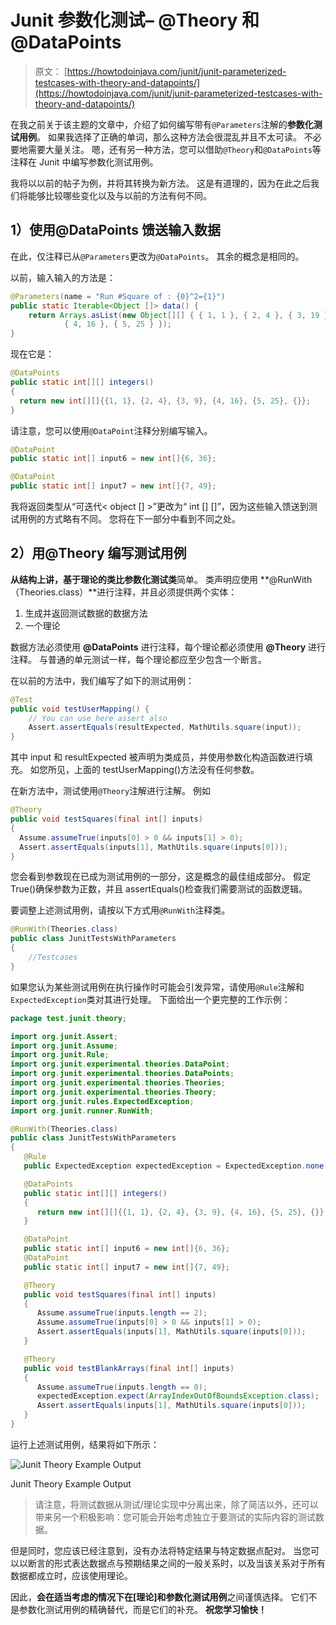 # Junit 参数化测试– @Theory 和@DataPoints

> 原文： [https://howtodoinjava.com/junit/junit-parameterized-testcases-with-theory-and-datapoints/](https://howtodoinjava.com/junit/junit-parameterized-testcases-with-theory-and-datapoints/)

在我之前关于该主题的文章中，介绍了如何编写带有`@Parameters`注解的**参数化测试用例**。 如果我选择了正确的单词，那么这种方法会很混乱并且不太可读。 不必要地需要大量关注。 嗯，还有另一种方法，您可以借助`@Theory`和`@DataPoints`等注释在 Junit 中编写参数化测试用例。

我将以以前的帖子为例，并将其转换为新方法。 这是有道理的，因为在此之后我们将能够比较哪些变化以及与以前的方法有何不同。

## 1）使用@DataPoints 馈送输入数据

在此，仅注释已从`@Parameters`更改为`@DataPoints`。 其余的概念是相同的。

以前，输入输入的方法是：

```java
@Parameters(name = "Run #Square of : {0}^2={1}")
public static Iterable<Object []> data() {
	return Arrays.asList(new Object[][] { { 1, 1 }, { 2, 4 }, { 3, 19 },
			{ 4, 16 }, { 5, 25 } });
}

```

现在它是：

```java
@DataPoints
public static int[][] integers()
{
  return new int[][]{{1, 1}, {2, 4}, {3, 9}, {4, 16}, {5, 25}, {}};
}

```

请注意，您可以使用`@DataPoint`注释分别编写输入。

```java
@DataPoint
public static int[] input6 = new int[]{6, 36};

@DataPoint
public static int[] input7 = new int[]{7, 49};

```

我将返回类型从“可迭代< object [] >”更改为“ int [] []”，因为这些输入馈送到测试用例的方式略有不同。 您将在下一部分中看到不同之处。

## 2）用@Theory 编写测试用例

**从结构上讲，基于理论的类比参数化测试类**简单。 类声明应使用 **@RunWith（Theories.class）**进行注释，并且必须提供两个实体：

1.  生成并返回测试数据的数据方法
2.  一个理论

数据方法必须使用 **@DataPoints** 进行注释，每个理论都必须使用 **@Theory** 进行注释。 与普通的单元测试一样，每个理论都应至少包含一个断言。

在以前的方法中，我们编写了如下的测试用例：

```java
@Test
public void testUserMapping() {
	// You can use here assert also
	Assert.assertEquals(resultExpected, MathUtils.square(input));
}

```

其中 input 和 resultExpected 被声明为类成员，并使用参数化构造函数进行填充。 如您所见，上面的 testUserMapping()方法没有任何参数。

在新方法中，测试使用`@Theory`注解进行注解。 例如

```java
@Theory
public void testSquares(final int[] inputs)
{
  Assume.assumeTrue(inputs[0] > 0 && inputs[1] > 0);
  Assert.assertEquals(inputs[1], MathUtils.square(inputs[0]));
}

```

您会看到参数现在已成为测试用例的一部分，这是概念的最佳组成部分。 假定 True()确保参数为正数，并且 assertEquals()检查我们需要测试的函数逻辑。

要调整上述测试用例，请按以下方式用`@RunWith`注释类。

```java
@RunWith(Theories.class)
public class JunitTestsWithParameters
{
	//Testcases
}

```

如果您认为某些测试用例在执行操作时可能会引发异常，请使用`@Rule`注解和`ExpectedException`类对其进行处理。 下面给出一个更完整的工作示例：

```java
package test.junit.theory;

import org.junit.Assert;
import org.junit.Assume;
import org.junit.Rule;
import org.junit.experimental.theories.DataPoint;
import org.junit.experimental.theories.DataPoints;
import org.junit.experimental.theories.Theories;
import org.junit.experimental.theories.Theory;
import org.junit.rules.ExpectedException;
import org.junit.runner.RunWith;

@RunWith(Theories.class)
public class JunitTestsWithParameters
{
   @Rule
   public ExpectedException expectedException = ExpectedException.none();

   @DataPoints
   public static int[][] integers()
   {
      return new int[][]{{1, 1}, {2, 4}, {3, 9}, {4, 16}, {5, 25}, {}};
   }

   @DataPoint
   public static int[] input6 = new int[]{6, 36};
   @DataPoint
   public static int[] input7 = new int[]{7, 49};

   @Theory
   public void testSquares(final int[] inputs)
   {
      Assume.assumeTrue(inputs.length == 2);
      Assume.assumeTrue(inputs[0] > 0 && inputs[1] > 0);
      Assert.assertEquals(inputs[1], MathUtils.square(inputs[0]));
   }

   @Theory
   public void testBlankArrays(final int[] inputs)
   {
      Assume.assumeTrue(inputs.length == 0);
      expectedException.expect(ArrayIndexOutOfBoundsException.class);
      Assert.assertEquals(inputs[1], MathUtils.square(inputs[0]));
   }
}

```

运行上述测试用例，结果将如下所示：

![Junit Theory Example Output](img/13d943304c6b70ec227d812dbb22429b.png)

Junit Theory Example Output



> 请注意，将测试数据从测试/理论实现中分离出来，除了简洁以外，还可以带来另一个积极影响：您可能会开始考虑独立于要测试的实际内容的测试数据。

但是同时，您应该已经注意到，没有办法将特定结果与特定数据点配对。 当您可以以断言的形式表达数据点与预期结果之间的一般关系时，以及当该关系对于所有数据都成立时，应该使用理论。

因此，**会在适当考虑的情况下在[理论]和参数化测试用例**之间谨慎选择。 它们不是参数化测试用例的精确替代，而是它们的补充。
 **祝您学习愉快！**